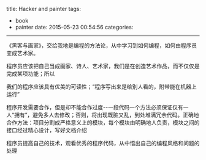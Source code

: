 title: Hacker and painter
tags:
  - book
  - painter
date: 2015-05-23 00:54:56
categories: 
---

《黑客与画家》，交给我地是编程的方法论，从中学习到如何编程，如何由程序员变成艺术家。

程序员应该把自己当成画家、诗人、艺术家，我们是在创造艺术作品，而不仅仅是完成某项功能；所以

我们的程序应该具有优美的可读性；“程序写出来是给别人看的，附带能在机器上运行”

程序开发需要合作，但是却不能合作过度--一段代码一个方法必须保证仅有一人“拥有”，避免多人去修改；否则，将出现既脏又乱，到处堆满冗余代码。正确地合作方法：项目分割成严格意义上的模块，每个模块由明确地人负责，模块之间的接口经过精心设计，写好文档介绍

程序员提高自己的技术，观看优秀的程序代码，从中悟出自己的编程风格和问题的处理




